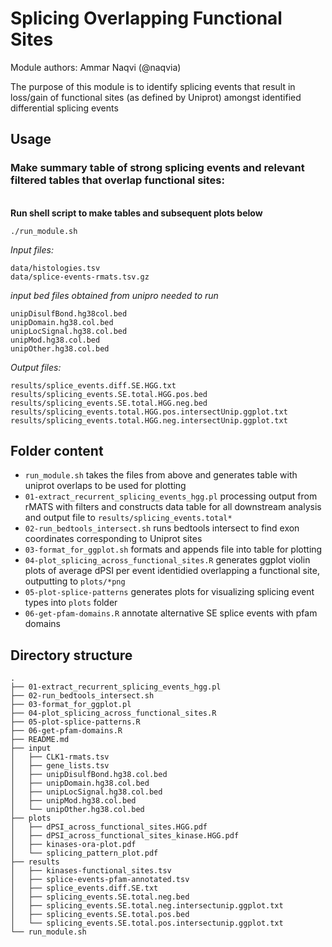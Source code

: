 # Splicing Overlapping Functional Sites

Module authors: Ammar Naqvi (@naqvia)

The purpose of this module is to identify splicing events that result in loss/gain of functional sites (as defined by Uniprot) amongst identified differential splicing events

## Usage
### Make summary table of strong splicing events and relevant filtered tables that overlap functional sites:
<br>**Run shell script to make tables and subsequent plots below**
```
./run_module.sh
```

*Input files:*
```
data/histologies.tsv
data/splice-events-rmats.tsv.gz
```

*input bed files obtained from unipro needed to  run*
```
unipDisulfBond.hg38col.bed
unipDomain.hg38.col.bed
unipLocSignal.hg38.col.bed
unipMod.hg38.col.bed
unipOther.hg38.col.bed

```

*Output files:*
```
results/splice_events.diff.SE.HGG.txt
results/splicing_events.SE.total.HGG.pos.bed
results/splicing_events.SE.total.HGG.neg.bed
results/splicing_events.total.HGG.pos.intersectUnip.ggplot.txt
results/splicing_events.total.HGG.neg.intersectUnip.ggplot.txt

```

## Folder content
* `run_module.sh` takes the files from above and generates table with uniprot overlaps to be used for plotting
* `01-extract_recurrent_splicing_events_hgg.pl` processing output from rMATS with filters and constructs data table for all downstream analysis and output file to `results/splicing_events.total*`
* `02-run_bedtools_intersect.sh` runs bedtools intersect to find exon coordinates corresponding to Uniprot sites
* `03-format_for_ggplot.sh` formats and appends file into table for plotting
* `04-plot_splicing_across_functional_sites.R` generates ggplot violin plots of average dPSI per event identidied overlapping a functional site, outputting to `plots/*png`
* `05-plot-splice-patterns` generates plots for visualizing splicing event types into `plots` folder
* `06-get-pfam-domains.R` annotate alternative SE splice events with pfam domains

## Directory structure
```
.
├── 01-extract_recurrent_splicing_events_hgg.pl
├── 02-run_bedtools_intersect.sh
├── 03-format_for_ggplot.pl
├── 04-plot_splicing_across_functional_sites.R
├── 05-plot-splice-patterns.R
├── 06-get-pfam-domains.R
├── README.md
├── input
│   ├── CLK1-rmats.tsv
│   ├── gene_lists.tsv
│   ├── unipDisulfBond.hg38.col.bed
│   ├── unipDomain.hg38.col.bed
│   ├── unipLocSignal.hg38.col.bed
│   ├── unipMod.hg38.col.bed
│   └── unipOther.hg38.col.bed
├── plots
│   ├── dPSI_across_functional_sites.HGG.pdf
│   ├── dPSI_across_functional_sites_kinase.HGG.pdf
│   ├── kinases-ora-plot.pdf
│   └── splicing_pattern_plot.pdf
├── results
│   ├── kinases-functional_sites.tsv
│   ├── splice-events-pfam-annotated.tsv
│   ├── splice_events.diff.SE.txt
│   ├── splicing_events.SE.total.neg.bed
│   ├── splicing_events.SE.total.neg.intersectunip.ggplot.txt
│   ├── splicing_events.SE.total.pos.bed
│   └── splicing_events.SE.total.pos.intersectunip.ggplot.txt
└── run_module.sh
```
